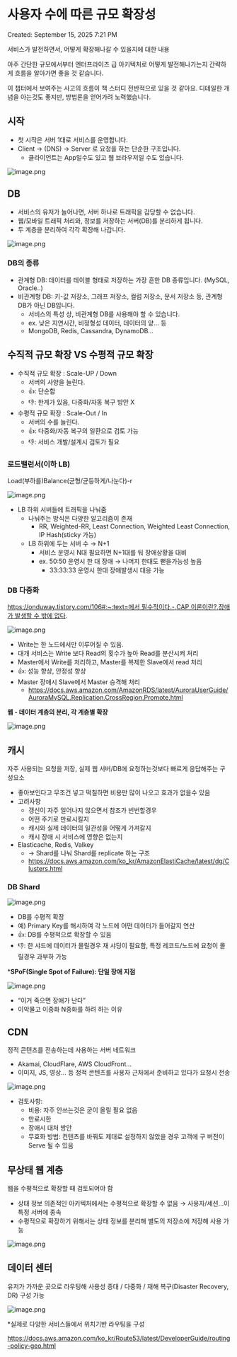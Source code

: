 # 사용자 수에 따른 규모 확장성

Created: September 15, 2025 7:21 PM

서비스가 발전하면서, 어떻게 확장해나갈 수 있을지에 대한 내용

아주 간단한 규모에서부터 엔터프라이즈 급 아키텍처로 어떻게 발전해나가는지 간략하게 흐름을 알아가면 좋을 것 같습니다.

이 챕터에서 보여주는 사고의 흐름이 책 스터디 전반적으로 있을 것 같아요. 디테일한 개념을 아는것도 좋지만, 방법론을 얻어가려 노력했습니다.

## **시작**

- 첫 시작은 서버 1대로 서비스를 운영합니다.
- Client -> (DNS) -> Server 로 요청을 하는 단순한 구조입니다.
    - 클라이언트는 App일수도 있고 웹 브라우저일 수도 있습니다.

![image.png](img/image.png)

## **DB**

- 서비스의 유저가 늘어나면, 서버 하나로 트래픽을 감당할 수 없습니다.
- 웹/모바일 트래픽 처리와, 정보를 저장하는 서버(DB)를 분리하게 됩니다.
- 두 계층을 분리하여 각각 확장해 나갑니다.

![image.png](img/image%201.png)

### **DB의 종류**

- 관계형 DB: 데이터를 테이블 형태로 저장하는 가장 흔한 DB 종류입니다. (MySQL, Oracle..)
- 비관계형 DB: 키-값 저장소, 그래프 저장소, 컬럼 저장소, 문서 저장소 등, 관계형 DB가 아닌 DB입니다.
    - 서비스의 특성 상, 비관계형 DB를 사용해야 할 수 있습니다.
    - ex. 낮은 지연시간, 비정형성 데이터, 데이터의 양… 등
    - MongoDB, Redis, Cassandra, DynamoDB…

## 수직적 규모 확장 VS 수평적 규모 확장

- 수직적 규모 확장 : Scale-UP / Down
    - 서버의 사양을 늘린다.
    - 👍: 단순함
    - 👎: 한계가 있음, 다중화/자동 복구 방안 X
- 수평적 규모 확장 : Scale-Out / In
    - 서버의 수를 늘린다.
    - 👍: 다중화/자동 복구의 일환으로 검토 가능
    - 👎: 서비스 개발/설계시 검토가 필요

### 로드밸런서(이하 LB)

Load(부하를)Balance(균형/균등하게/나눈다)-r

![image.png](img/image%202.png)

- LB 하위 서버들에 트래픽을 나눠줌
    - 나눠주는 방식은 다양한 알고리즘이 존재
        - RR, Weighted-RR, Least Connection, Weighted Least Connection, IP Hash(sticky 가능)
    - LB 하위에 두는 서버 수 → N+1
        - 서비스 운영시 N대 필요하면 N+1대를 둬 장애상황을 대비
        - ex. 50:50 운영시 한 대 장애 → 나머지 한대도 뻗을가능성 높음
            - 33:33:33 운영시 한대 장애발생시 대응 가능

### DB 다중화

[https://onduway.tistory.com/106#:~:text=에서 필수적이다.-,CAP 이론이란?,장애가 발생할 수 밖에 없다](https://onduway.tistory.com/106#:~:text=%EC%97%90%EC%84%9C%20%ED%95%84%EC%88%98%EC%A0%81%EC%9D%B4%EB%8B%A4.-,CAP%20%EC%9D%B4%EB%A1%A0%EC%9D%B4%EB%9E%80?,%EC%9E%A5%EC%95%A0%EA%B0%80%20%EB%B0%9C%EC%83%9D%ED%95%A0%20%EC%88%98%20%EB%B0%96%EC%97%90%20%EC%97%86%EB%8B%A4).

![image.png](img/image%203.png)

- Write는 한 노드에서만 이루어질 수 있음.
- 대개 서비스는 Write 보다 Read의 횟수가 높아 Read를 분산시켜 처리
- Master에서 Write를 처리하고, Master를 복제한 Slave에서 read 처리
- 👍: 성능 향상, 안정성 향상
- Master 장애시 Slave에서 Master 승격해 처리
    - https://docs.aws.amazon.com/AmazonRDS/latest/AuroraUserGuide/AuroraMySQL.Replication.CrossRegion.Promote.html

**웹 - 데이터 계층의 분리, 각 계층별 확장**

![image.png](img/image%204.png)

## 캐시

자주 사용되는 요청을 저장, 실제 웹 서버/DB에 요청하는것보다 빠르게 응답해주는 구성요소

- 좋아보인다고 무조건 넣고 떡칠하면 비용만 많이 나오고 효과가 없을수 있음
- 고려사항
    - 갱신이 자주 일어나지 않으면서 참조가 빈번할경우
    - 어떤 주기로 만료시킬지
    - 캐시와 실제 데이터의 일관성을 어떻게 가져갈지
    - 캐시 장애 시 서비스에 영향은 없는지
- Elasticache, Redis, Valkey
    - → Shard를 나눠 Shard를 replicate 하는 구조
    - https://docs.aws.amazon.com/ko_kr/AmazonElastiCache/latest/dg/Clusters.html

### DB Shard

![image.png](img/image%205.png)

- DB를 수평적 확장
- 예) Primary Key를 해시하여 각 노드에 어떤 데이터가 들어갈지 연산
- 👍: DB를 수평적으로 확장할 수 있음
- 👎: 한 샤드에 데이터가 몰릴경우 재 샤딩이 필요함, 특정 레코드/노드에 요청이 몰릴경우 과부하 가능

***SPoF(Single Spot of Failure): 단일 장애 지점**

![image.png](img/image%206.png)

- “이거 죽으면 장애가 난다”
- 이악물고 이중화 N중화를 하려 하는 이유

## CDN

정적 콘텐츠를 전송하는데 사용하는 서버 네트워크

- Akamai, CloudFlare, AWS CloudFront…
- 이미지, JS, 영상… 등 정적 콘텐츠를 사용자 근처에서 준비하고 있다가 요청시 전송

![image.png](img/image%207.png)

- 검토사항:
    - 비용: 자주 안쓰는것은 굳이 올릴 필요 없음
    - 만료시한
    - 장애시 대처 방안
    - 무효화 방법: 컨텐츠를 바꿔도 제대로 설정하지 않았을 경우 고객에 구 버전이 Serve 될 수 있음

## 무상태 웹 계층

웹을 수평적으로 확장할 때 검토되어야 함

- 상태 정보 의존적인 아키텍처에서는 수평적으로 확장할 수 없음 → 사용자/세션…이 특정 서버에 종속
- 수평적으로 확장하기 위해서는 상태 정보를 분리해 별도의 저장소에 저장해 사용 가능

![image.png](img/image%208.png)

## 데이터 센터

유저가 가까운 곳으로 라우팅해 사용성 증대 / 다중화 / 재해 복구(Disaster Recovery, DR) 구성 가능

![image.png](img/image%209.png)

*실제로 다양한 서비스들에서 위치기반 라우팅을 구성

https://docs.aws.amazon.com/ko_kr/Route53/latest/DeveloperGuide/routing-policy-geo.html